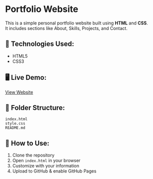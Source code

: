 # Portfolio Website

This is a simple personal portfolio website built using **HTML** and **CSS**.  
It includes sections like About, Skills, Projects, and Contact.

## 🔧 Technologies Used:
- HTML5  
- CSS3  

## 🖥 Live Demo:
[View Website](https://yourusername.github.io/portfolio-website/)

## 📂 Folder Structure:
```
index.html  
style.css  
README.md  
```

## 🚀 How to Use:
1. Clone the repository  
2. Open `index.html` in your browser  
3. Customize with your information  
4. Upload to GitHub & enable GitHub Pages
